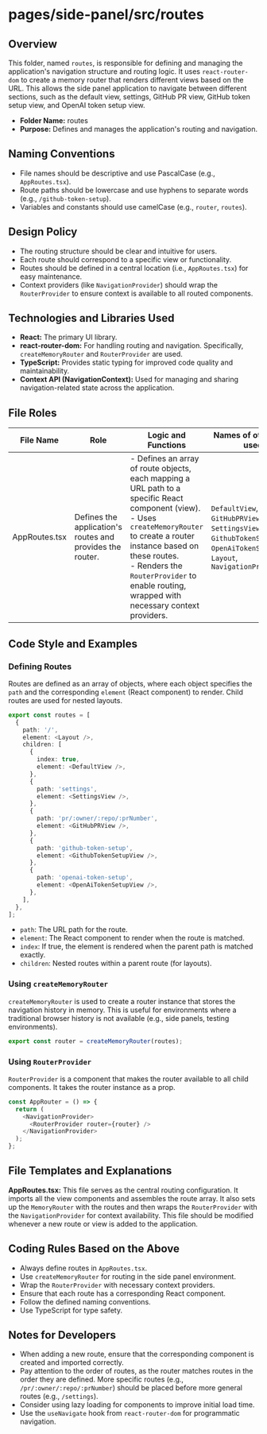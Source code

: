 # pages/side-panel/src/routes

## Overview

This folder, named `routes`, is responsible for defining and managing the application's navigation structure and routing logic. It uses `react-router-dom` to create a memory router that renders different views based on the URL. This allows the side panel application to navigate between different sections, such as the default view, settings, GitHub PR view, GitHub token setup view, and OpenAI token setup view.

- **Folder Name:** routes
- **Purpose:** Defines and manages the application's routing and navigation.

## Naming Conventions

*   File names should be descriptive and use PascalCase (e.g., `AppRoutes.tsx`).
*   Route paths should be lowercase and use hyphens to separate words (e.g., `/github-token-setup`).
*   Variables and constants should use camelCase (e.g., `router`, `routes`).

## Design Policy

*   The routing structure should be clear and intuitive for users.
*   Each route should correspond to a specific view or functionality.
*   Routes should be defined in a central location (i.e., `AppRoutes.tsx`) for easy maintenance.
*   Context providers (like `NavigationProvider`) should wrap the `RouterProvider` to ensure context is available to all routed components.

## Technologies and Libraries Used

*   **React:** The primary UI library.
*   **react-router-dom:** For handling routing and navigation. Specifically, `createMemoryRouter` and `RouterProvider` are used.
*   **TypeScript:** Provides static typing for improved code quality and maintainability.
*   **Context API (NavigationContext):** Used for managing and sharing navigation-related state across the application.

## File Roles

| File Name      | Role                                  | Logic and Functions                                                                                                                                                                                                                               | Names of other files used                                                                          |
| -------------- | ------------------------------------- | ----------------------------------------------------------------------------------------------------------------------------------------------------------------------------------------------------------------------------------------------- | -------------------------------------------------------------------------------------------------- |
| AppRoutes.tsx  | Defines the application's routes and provides the router. | - Defines an array of route objects, each mapping a URL path to a specific React component (view).<br>- Uses `createMemoryRouter` to create a router instance based on these routes.<br>- Renders the `RouterProvider` to enable routing, wrapped with necessary context providers.   | `DefaultView`, `GitHubPRView`, `SettingsView`, `GithubTokenSetupView`, `OpenAiTokenSetupView`, `Layout`, `NavigationProvider` |

## Code Style and Examples

### Defining Routes

Routes are defined as an array of objects, where each object specifies the `path` and the corresponding `element` (React component) to render.  Child routes are used for nested layouts.

```typescript
export const routes = [
  {
    path: '/',
    element: <Layout />,
    children: [
      {
        index: true,
        element: <DefaultView />,
      },
      {
        path: 'settings',
        element: <SettingsView />,
      },
      {
        path: 'pr/:owner/:repo/:prNumber',
        element: <GitHubPRView />,
      },
      {
        path: 'github-token-setup',
        element: <GithubTokenSetupView />,
      },
      {
        path: 'openai-token-setup',
        element: <OpenAiTokenSetupView />,
      },
    ],
  },
];
```

*   `path`: The URL path for the route.
*   `element`: The React component to render when the route is matched.
*   `index`:  If true, the element is rendered when the parent path is matched exactly.
*   `children`: Nested routes within a parent route (for layouts).

### Using `createMemoryRouter`

`createMemoryRouter` is used to create a router instance that stores the navigation history in memory. This is useful for environments where a traditional browser history is not available (e.g., side panels, testing environments).

```typescript
export const router = createMemoryRouter(routes);
```

### Using `RouterProvider`

`RouterProvider` is a component that makes the router available to all child components. It takes the router instance as a prop.

```typescript
const AppRouter = () => {
  return (
    <NavigationProvider>
      <RouterProvider router={router} />
    </NavigationProvider>
  );
};
```

## File Templates and Explanations

**AppRoutes.tsx:** This file serves as the central routing configuration.  It imports all the view components and assembles the route array. It also sets up the `MemoryRouter` with the routes and then wraps the `RouterProvider` with the `NavigationProvider` for context availability. This file should be modified whenever a new route or view is added to the application.

## Coding Rules Based on the Above

*   Always define routes in `AppRoutes.tsx`.
*   Use `createMemoryRouter` for routing in the side panel environment.
*   Wrap the `RouterProvider` with necessary context providers.
*   Ensure that each route has a corresponding React component.
*   Follow the defined naming conventions.
*   Use TypeScript for type safety.

## Notes for Developers

*   When adding a new route, ensure that the corresponding component is created and imported correctly.
*   Pay attention to the order of routes, as the router matches routes in the order they are defined.  More specific routes (e.g., `/pr/:owner/:repo/:prNumber`) should be placed before more general routes (e.g., `/settings`).
*   Consider using lazy loading for components to improve initial load time.
*   Use the `useNavigate` hook from `react-router-dom` for programmatic navigation.
